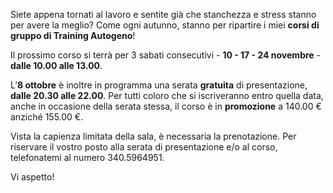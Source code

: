 Siete appena tornati al lavoro e sentite già che stanchezza e stress stanno per avere la meglio?
Come ogni autunno, stanno per ripartire i miei **corsi di gruppo di Training Autogeno**!

Il prossimo corso si terrà per 3 sabati consecutivi - **10 - 17 - 24 novembre** - **dalle 10.00 alle 13.00**.

L’**8 ottobre** è inoltre in programma una serata **gratuita** di presentazione, **dalle 20.30 alle 22.00**.
Per tutti coloro che si iscriveranno entro quella data, anche in occasione della serata stessa, il corso è in **promozione** a 140.00 € anziché 155.00 €.

Vista la capienza limitata della sala, è necessaria la prenotazione. Per riservare il vostro posto alla serata di presentazione e/o al corso, telefonatemi al numero 340.5964951.

Vi aspetto!
